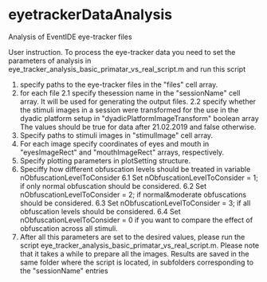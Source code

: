 # eyetrackerDataAnalysis
Analysis of EventIDE eye-tracker files

User instruction.
To process the eye-tracker data you need to set the parameters of analysis in eye_tracker_analysis_basic_primatar_vs_real_script.m and run this script
1. specify paths to the eye-tracker files in the "files" cell array.
2. for each file 
2.1 specify thesession name in the "sessionName" cell array. It will be used for generating the output files.
2.2 specify whether the stimuli images in a session were transformed for the use in the dyadic platform setup in "dyadicPlatformImageTransform" boolean array
The values should be true for data after 21.02.2019 and false otherwise.
3. Specify paths to stimuli images in "stimulImage" cell array.
4. For each image specify coordinates of eyes and mouth in "eyesImageRect" and "mouthImageRect" arrays, respectively.
5. Specify plotting parameters in plotSetting structure.
6. Speciffy how different obfuscation levels should be treated in variable nObfuscationLevelToConsider
6.1 Set nObfuscationLevelToConsider = 1; if only normal obfuscation should be considered.
6.2 Set nObfuscationLevelToConsider = 2; if normal&moderate obfuscations should be considered.
6.3 Set nObfuscationLevelToConsider = 3; if all obfuscation levels should be considered.
6.4 Set nObfuscationLevelToConsider = 0 if you want to compare the effect of obfuscation across all stimuli.
7. After all this parameters are set to the desired values, please run the script eye_tracker_analysis_basic_primatar_vs_real_script.m. Please note that it takes a while to prepare all the images. Results are saved in the same folder where the script is located, in subfolders corresponding to the "sessionName" entries
